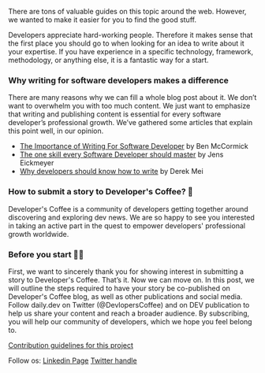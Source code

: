 There are tons of valuable guides on this topic around the web. However, we wanted to make it easier for you to find the good stuff. 

Developers appreciate hard-working people. Therefore it makes sense that the first place you should go to when looking for an idea to write about it your expertise. If you have experience in a specific technology, framework, methodology, or anything else, it is a fantastic way for a start. 

### Why writing for software developers makes a difference
There are many reasons why we can fill a whole blog post about it. We don’t want to overwhelm you with too much content. We just want to emphasize that writing and publishing content is essential for every software developer’s professional growth. 
We’ve gathered some articles that explain this point well, in our opinion.
* [The Importance of Writing For Software Developer] by Ben McCormick
* [The one skill every Software Developer should master] by Jens Eickmeyer
* [Why developers should know how to write] by Derek Mei

[The Importance of Writing For Software Developer]: https://benmccormick.org/2019/03/02/the-importance-of-writing
[The one skill every Software Developer should master]: https://scratchpad.blog/the-one-skill-every-software-developer-should-master/
[Why developers should know how to write]: https://www.freecodecamp.org/news/why-developers-should-know-how-to-write-dc35aa9b71ab/

### How to submit a story to Developer's Coffee? 🐥
Developer's Coffee is a community of developers getting together around discovering and exploring dev news. We are so happy to see you interested in taking an active part in the quest to empower developers' professional growth worldwide.

### Before you start 🙏🏼
First, we want to sincerely thank you for showing interest in submitting a story to Developer's Coffee. That’s it. Now we can move on.
In this post, we will outline the steps required to have your story be co-published on Developer's Coffee blog, as well as other publications and social media. Follow daily.dev on Twitter (@DevlopersCoffee) and on DEV publication to help us share your content and reach a broader audience. By subscribing, you will help our community of developers, which we hope you feel belong to.



[Contribution guidelines for this project](docs/HowToContribute.md)


Follow os:
[Linkedin Page](https://www.linkedin.com/company/developerscoffee)
[Twitter handle](https://twitter.com/DevlopersCoffee)



